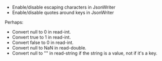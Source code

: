 * Enable/disable escaping characters in JsonWriter
* Enable/disable quotes around keys in JsonWriter

Perhaps:
* Convert null to 0 in read-int.
* Convert true to 1 in read-int.
* Convert false to 0 in read-int.
* Convert null to NaN in read-double.
* Convert null to "" in read-string if the string is a value, not if it's a key.
